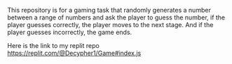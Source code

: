 This repository is for a gaming task that randomly generates a number between a range of numbers  and ask the player to guess the number, if the player guesses correctly, the player moves to the next stage. And if the player guesses incorrectly, the game ends.

Here is the link to my replit repo
https://replit.com/@Decypher1/Game#index.js